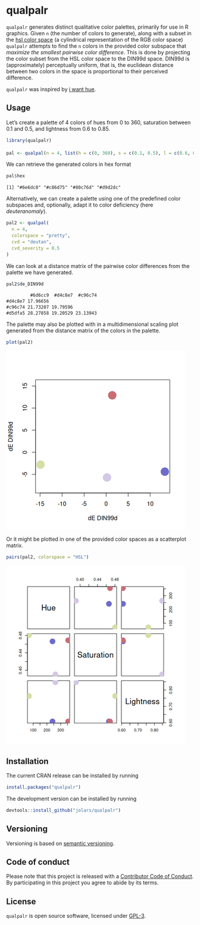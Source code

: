 # qualpalr


<!-- README.md is generated from README.qmd Please edit that file -->

`qualpalr` generates distinct qualitative color palettes, primarily for
use in R graphics. Given `n` (the number of colors to generate), along
with a subset in the [hsl color
space](https://en.wikipedia.org/wiki/HSL_and_HSV) (a cylindrical
representation of the RGB color space) `qualpalr` attempts to find the
`n` colors in the provided color subspace that *maximize the smallest
pairwise color difference*. This is done by projecting the color subset
from the HSL color space to the DIN99d space. DIN99d is (approximately)
perceptually uniform, that is, the euclidean distance between two colors
in the space is proportional to their perceived difference.

`qualpalr` was inspired by [i want
hue](http://medialab.github.io/iwanthue/).

## Usage

Let’s create a palette of 4 colors of hues from 0 to 360, saturation
between 0.1 and 0.5, and lightness from 0.6 to 0.85.

``` r
library(qualpalr)

pal <- qualpal(n = 4, list(h = c(0, 360), s = c(0.1, 0.5), l = c(0.6, 0.85)))
```

We can retrieve the generated colors in hex format

``` r
pal$hex
```

    [1] "#6e6dc8" "#c86d75" "#80c76d" "#d9d2dc"

Alternatively, we can create a palette using one of the predefined color
subspaces and, optionally, adapt it to color deficiency (here
*deuteranomaly*).

``` r
pal2 <- qualpal(
  n = 4,
  colorspace = "pretty",
  cvd = "deutan",
  cvd_severity = 0.5
)
```

We can look at a distance matrix of the pairwise color differences from
the palette we have generated.

``` r
pal2$de_DIN99d
```

             #6d6cc9  #d4c8e7  #c96c74
    #d4c8e7 17.96656                  
    #c96c74 21.73207 19.79596         
    #d5dfa5 28.27858 19.20529 23.13943

The palette may also be plotted with in a multidimensional scaling plot
generated from the distance matrix of the colors in the palette.

``` r
plot(pal2)
```

![](man/figures/README-plot-1.png)

Or it might be plotted in one of the provided color spaces as a
scatterplot matrix.

``` r
pairs(pal2, colorspace = "HSL")
```

![](man/figures/README-pairs-1.png)

## Installation

The current CRAN release can be installed by running

``` r
install.packages("qualpalr")
```

The development version can be installed by running

``` r
devtools::install_github("jolars/qualpalr")
```

## Versioning

Versioning is based on [semantic versioning](https://semver.org/).

## Code of conduct

Please note that this project is released with a [Contributor Code of
Conduct](https://github.com/jolars/qualpalr/blob/master/CONDUCT.md). By
participating in this project you agree to abide by its terms.

## License

`qualpalr` is open source software, licensed under
[GPL-3](https://github.com/jolars/qualpalr/blob/master/LICENSE).
